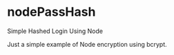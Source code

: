 # nodePassHash
Simple Hashed Login Using Node

Just a simple example of Node encryption using bcrypt.
